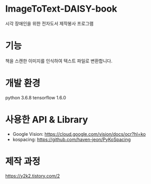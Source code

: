 # ImageToText-DAISY-book
시각 장애인을 위한 전자도서 제작봉사 프로그램

# 기능
책을 스캔한 이미지를 인식하여 텍스트 파일로 변환합니다.

# 개발 환경
python 3.6.8
tensorflow 1.6.0

# 사용한 API & Library
- Google Vision: https://cloud.google.com/vision/docs/ocr?hl=ko
- kospacing: https://github.com/haven-jeon/PyKoSpacing

# 제작 과정
https://y2k2.tistory.com/2
